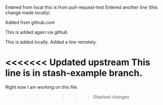Entered from local this is from pull-request-test
Entered another line`(this change made locally)

Added from github.com

This is added again via github

This is added locally. Added a line remotely.



<<<<<<< Updated upstream
This line is in stash-example branch.
=======
Right now I am working on this file.
>>>>>>> Stashed changes

